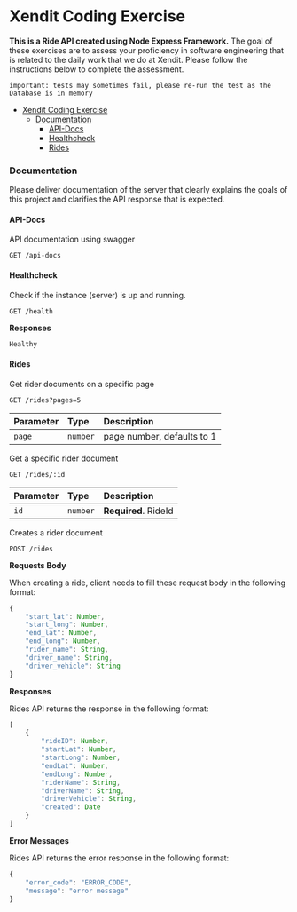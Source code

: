 # Xendit Coding Exercise

**This is a Ride API created using Node Express Framework.**
The goal of these exercises are to assess your proficiency in software engineering that is related to the daily work that we do at Xendit. Please follow the instructions below to complete the assessment.


``` important: tests may sometimes fail, please re-run the test as the Database is in memory ```

- [Xendit Coding Exercise](#xendit-coding-exercise)
    - [Documentation](#documentation)
      - [API-Docs](#api-docs)
      - [Healthcheck](#healthcheck)
      - [Rides](#rides)

### Documentation

Please deliver documentation of the server that clearly explains the goals of this project and clarifies the API response that is expected.

#### API-Docs 
API documentation using swagger
```http
GET /api-docs
```


#### Healthcheck
Check if the instance (server) is up and running.
```http
GET /health
```
**Responses**
```javascript
Healthy
```

#### Rides
  
Get rider documents on a specific page
````http
GET /rides?pages=5
````
| Parameter | Type | Description |
| :--- | :--- | :--- |
| `page` | `number` |  page number, defaults to 1 |


Get a specific rider document
````http
GET /rides/:id
````
| Parameter | Type | Description |
| :--- | :--- | :--- |
| `id` | `number` | **Required**. RideId |


Creates a rider document
````http
POST /rides
````
**Requests Body**

When creating a ride, client needs to fill these request body in the following format:
```javascript
{
    "start_lat": Number,
    "start_long": Number,
    "end_lat": Number,
    "end_long": Number,
    "rider_name": String,
    "driver_name": String,
    "driver_vehicle": String
}
```

**Responses**

Rides API returns the response in the following format:
```javascript
[
    {
        "rideID": Number,
        "startLat": Number,
        "startLong": Number,
        "endLat": Number,
        "endLong": Number,
        "riderName": String,
        "driverName": String,
        "driverVehicle": String,
        "created": Date
    }
]
```

**Error Messages**

Rides API returns the error response in the following format:
```javascript
{
    "error_code": "ERROR_CODE",
    "message": "error message"
}
```


